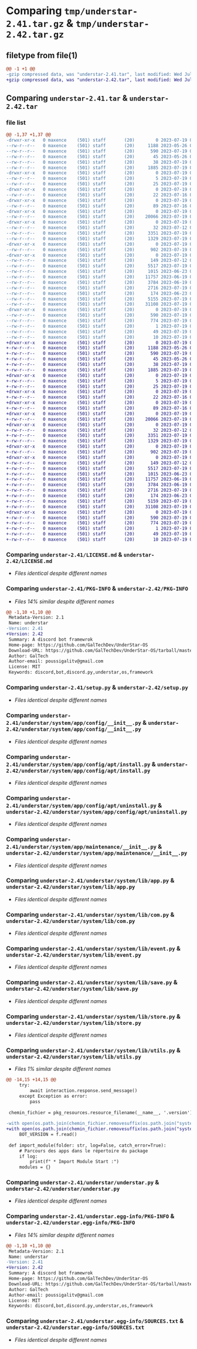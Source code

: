 # Comparing `tmp/understar-2.41.tar.gz` & `tmp/understar-2.42.tar.gz`

## filetype from file(1)

```diff
@@ -1 +1 @@
-gzip compressed data, was "understar-2.41.tar", last modified: Wed Jul 19 06:28:26 2023, max compression
+gzip compressed data, was "understar-2.42.tar", last modified: Wed Jul 19 06:52:02 2023, max compression
```

## Comparing `understar-2.41.tar` & `understar-2.42.tar`

### file list

```diff
@@ -1,37 +1,37 @@
-drwxr-xr-x   0 maxence    (501) staff       (20)        0 2023-07-19 06:28:26.136985 understar-2.41/
--rw-r--r--   0 maxence    (501) staff       (20)     1188 2023-05-26 01:06:57.000000 understar-2.41/LICENSE.md
--rw-r--r--   0 maxence    (501) staff       (20)      590 2023-07-19 06:28:26.136835 understar-2.41/PKG-INFO
--rw-r--r--   0 maxence    (501) staff       (20)       45 2023-05-26 01:06:57.000000 understar-2.41/README.md
--rw-r--r--   0 maxence    (501) staff       (20)       38 2023-07-19 06:28:26.137030 understar-2.41/setup.cfg
--rw-r--r--   0 maxence    (501) staff       (20)     1885 2023-07-19 05:42:26.000000 understar-2.41/setup.py
-drwxr-xr-x   0 maxence    (501) staff       (20)        0 2023-07-19 06:28:26.128643 understar-2.41/understar/
--rw-r--r--   0 maxence    (501) staff       (20)        5 2023-07-19 06:28:06.000000 understar-2.41/understar/.version
--rw-r--r--   0 maxence    (501) staff       (20)       25 2023-07-19 04:14:38.000000 understar-2.41/understar/__init__.py
-drwxr-xr-x   0 maxence    (501) staff       (20)        0 2023-07-19 06:28:26.129693 understar-2.41/understar/system/
--rw-r--r--   0 maxence    (501) staff       (20)       22 2023-07-16 04:49:43.000000 understar-2.41/understar/system/__init__.py
-drwxr-xr-x   0 maxence    (501) staff       (20)        0 2023-07-19 06:28:26.130056 understar-2.41/understar/system/app/
--rw-r--r--   0 maxence    (501) staff       (20)       89 2023-07-16 04:47:12.000000 understar-2.41/understar/system/app/__init__.py
-drwxr-xr-x   0 maxence    (501) staff       (20)        0 2023-07-19 06:28:26.130382 understar-2.41/understar/system/app/config/
--rw-r--r--   0 maxence    (501) staff       (20)    20066 2023-07-19 04:34:41.000000 understar-2.41/understar/system/app/config/__init__.py
-drwxr-xr-x   0 maxence    (501) staff       (20)        0 2023-07-19 06:28:26.131228 understar-2.41/understar/system/app/config/apt/
--rw-r--r--   0 maxence    (501) staff       (20)       32 2023-07-12 03:26:34.000000 understar-2.41/understar/system/app/config/apt/__init__.py
--rw-r--r--   0 maxence    (501) staff       (20)     3351 2023-07-19 04:34:43.000000 understar-2.41/understar/system/app/config/apt/install.py
--rw-r--r--   0 maxence    (501) staff       (20)     1329 2023-07-19 04:34:44.000000 understar-2.41/understar/system/app/config/apt/uninstall.py
-drwxr-xr-x   0 maxence    (501) staff       (20)        0 2023-07-19 06:28:26.131468 understar-2.41/understar/system/app/maintenance/
--rw-r--r--   0 maxence    (501) staff       (20)      902 2023-07-19 04:34:46.000000 understar-2.41/understar/system/app/maintenance/__init__.py
-drwxr-xr-x   0 maxence    (501) staff       (20)        0 2023-07-19 06:28:26.136283 understar-2.41/understar/system/lib/
--rw-r--r--   0 maxence    (501) staff       (20)      149 2023-07-12 03:30:52.000000 understar-2.41/understar/system/lib/__init__.py
--rw-r--r--   0 maxence    (501) staff       (20)     5517 2023-07-19 02:04:00.000000 understar-2.41/understar/system/lib/app.py
--rw-r--r--   0 maxence    (501) staff       (20)     1015 2023-06-23 09:10:23.000000 understar-2.41/understar/system/lib/com.py
--rw-r--r--   0 maxence    (501) staff       (20)    11757 2023-06-19 00:59:20.000000 understar-2.41/understar/system/lib/event.py
--rw-r--r--   0 maxence    (501) staff       (20)     3784 2023-06-19 05:27:26.000000 understar-2.41/understar/system/lib/save.py
--rw-r--r--   0 maxence    (501) staff       (20)     2716 2023-07-19 04:01:29.000000 understar-2.41/understar/system/lib/store.py
--rw-r--r--   0 maxence    (501) staff       (20)      174 2023-06-23 09:10:04.000000 understar-2.41/understar/system/lib/types.py
--rw-r--r--   0 maxence    (501) staff       (20)     5155 2023-07-19 06:27:08.000000 understar-2.41/understar/system/lib/utils.py
--rw-r--r--   0 maxence    (501) staff       (20)    31108 2023-07-19 04:20:00.000000 understar-2.41/understar/understar.py
-drwxr-xr-x   0 maxence    (501) staff       (20)        0 2023-07-19 06:28:26.129530 understar-2.41/understar.egg-info/
--rw-r--r--   0 maxence    (501) staff       (20)      590 2023-07-19 06:28:26.000000 understar-2.41/understar.egg-info/PKG-INFO
--rw-r--r--   0 maxence    (501) staff       (20)      774 2023-07-19 06:28:26.000000 understar-2.41/understar.egg-info/SOURCES.txt
--rw-r--r--   0 maxence    (501) staff       (20)        1 2023-07-19 06:28:26.000000 understar-2.41/understar.egg-info/dependency_links.txt
--rw-r--r--   0 maxence    (501) staff       (20)       49 2023-07-19 06:28:26.000000 understar-2.41/understar.egg-info/requires.txt
--rw-r--r--   0 maxence    (501) staff       (20)       10 2023-07-19 06:28:26.000000 understar-2.41/understar.egg-info/top_level.txt
+drwxr-xr-x   0 maxence    (501) staff       (20)        0 2023-07-19 06:52:02.311324 understar-2.42/
+-rw-r--r--   0 maxence    (501) staff       (20)     1188 2023-05-26 01:06:57.000000 understar-2.42/LICENSE.md
+-rw-r--r--   0 maxence    (501) staff       (20)      590 2023-07-19 06:52:02.311205 understar-2.42/PKG-INFO
+-rw-r--r--   0 maxence    (501) staff       (20)       45 2023-05-26 01:06:57.000000 understar-2.42/README.md
+-rw-r--r--   0 maxence    (501) staff       (20)       38 2023-07-19 06:52:02.311386 understar-2.42/setup.cfg
+-rw-r--r--   0 maxence    (501) staff       (20)     1885 2023-07-19 05:42:26.000000 understar-2.42/setup.py
+drwxr-xr-x   0 maxence    (501) staff       (20)        0 2023-07-19 06:52:02.304251 understar-2.42/understar/
+-rw-r--r--   0 maxence    (501) staff       (20)        5 2023-07-19 06:51:42.000000 understar-2.42/understar/.version
+-rw-r--r--   0 maxence    (501) staff       (20)       25 2023-07-19 04:14:38.000000 understar-2.42/understar/__init__.py
+drwxr-xr-x   0 maxence    (501) staff       (20)        0 2023-07-19 06:52:02.305361 understar-2.42/understar/system/
+-rw-r--r--   0 maxence    (501) staff       (20)       22 2023-07-16 04:49:43.000000 understar-2.42/understar/system/__init__.py
+drwxr-xr-x   0 maxence    (501) staff       (20)        0 2023-07-19 06:52:02.305725 understar-2.42/understar/system/app/
+-rw-r--r--   0 maxence    (501) staff       (20)       89 2023-07-16 04:47:12.000000 understar-2.42/understar/system/app/__init__.py
+drwxr-xr-x   0 maxence    (501) staff       (20)        0 2023-07-19 06:52:02.306070 understar-2.42/understar/system/app/config/
+-rw-r--r--   0 maxence    (501) staff       (20)    20066 2023-07-19 04:34:41.000000 understar-2.42/understar/system/app/config/__init__.py
+drwxr-xr-x   0 maxence    (501) staff       (20)        0 2023-07-19 06:52:02.307141 understar-2.42/understar/system/app/config/apt/
+-rw-r--r--   0 maxence    (501) staff       (20)       32 2023-07-12 03:26:34.000000 understar-2.42/understar/system/app/config/apt/__init__.py
+-rw-r--r--   0 maxence    (501) staff       (20)     3351 2023-07-19 04:34:43.000000 understar-2.42/understar/system/app/config/apt/install.py
+-rw-r--r--   0 maxence    (501) staff       (20)     1329 2023-07-19 04:34:44.000000 understar-2.42/understar/system/app/config/apt/uninstall.py
+drwxr-xr-x   0 maxence    (501) staff       (20)        0 2023-07-19 06:52:02.307432 understar-2.42/understar/system/app/maintenance/
+-rw-r--r--   0 maxence    (501) staff       (20)      902 2023-07-19 04:34:46.000000 understar-2.42/understar/system/app/maintenance/__init__.py
+drwxr-xr-x   0 maxence    (501) staff       (20)        0 2023-07-19 06:52:02.310403 understar-2.42/understar/system/lib/
+-rw-r--r--   0 maxence    (501) staff       (20)      149 2023-07-12 03:30:52.000000 understar-2.42/understar/system/lib/__init__.py
+-rw-r--r--   0 maxence    (501) staff       (20)     5517 2023-07-19 02:04:00.000000 understar-2.42/understar/system/lib/app.py
+-rw-r--r--   0 maxence    (501) staff       (20)     1015 2023-06-23 09:10:23.000000 understar-2.42/understar/system/lib/com.py
+-rw-r--r--   0 maxence    (501) staff       (20)    11757 2023-06-19 00:59:20.000000 understar-2.42/understar/system/lib/event.py
+-rw-r--r--   0 maxence    (501) staff       (20)     3784 2023-06-19 05:27:26.000000 understar-2.42/understar/system/lib/save.py
+-rw-r--r--   0 maxence    (501) staff       (20)     2716 2023-07-19 04:01:29.000000 understar-2.42/understar/system/lib/store.py
+-rw-r--r--   0 maxence    (501) staff       (20)      174 2023-06-23 09:10:04.000000 understar-2.42/understar/system/lib/types.py
+-rw-r--r--   0 maxence    (501) staff       (20)     5159 2023-07-19 06:50:46.000000 understar-2.42/understar/system/lib/utils.py
+-rw-r--r--   0 maxence    (501) staff       (20)    31108 2023-07-19 04:20:00.000000 understar-2.42/understar/understar.py
+drwxr-xr-x   0 maxence    (501) staff       (20)        0 2023-07-19 06:52:02.305204 understar-2.42/understar.egg-info/
+-rw-r--r--   0 maxence    (501) staff       (20)      590 2023-07-19 06:52:02.000000 understar-2.42/understar.egg-info/PKG-INFO
+-rw-r--r--   0 maxence    (501) staff       (20)      774 2023-07-19 06:52:02.000000 understar-2.42/understar.egg-info/SOURCES.txt
+-rw-r--r--   0 maxence    (501) staff       (20)        1 2023-07-19 06:52:02.000000 understar-2.42/understar.egg-info/dependency_links.txt
+-rw-r--r--   0 maxence    (501) staff       (20)       49 2023-07-19 06:52:02.000000 understar-2.42/understar.egg-info/requires.txt
+-rw-r--r--   0 maxence    (501) staff       (20)       10 2023-07-19 06:52:02.000000 understar-2.42/understar.egg-info/top_level.txt
```

### Comparing `understar-2.41/LICENSE.md` & `understar-2.42/LICENSE.md`

 * *Files identical despite different names*

### Comparing `understar-2.41/PKG-INFO` & `understar-2.42/PKG-INFO`

 * *Files 14% similar despite different names*

```diff
@@ -1,10 +1,10 @@
 Metadata-Version: 2.1
 Name: understar
-Version: 2.41
+Version: 2.42
 Summary: A discord bot framewrok
 Home-page: https://github.com/GalTechDev/UnderStar-OS
 Download-URL: https://github.com/GalTechDev/UnderStar-OS/tarball/master
 Author: GalTech
 Author-email: poussigalitv@gmail.com
 License: MIT
 Keywords: discord,bot,discord.py,understar,os,framework
```

### Comparing `understar-2.41/setup.py` & `understar-2.42/setup.py`

 * *Files identical despite different names*

### Comparing `understar-2.41/understar/system/app/config/__init__.py` & `understar-2.42/understar/system/app/config/__init__.py`

 * *Files identical despite different names*

### Comparing `understar-2.41/understar/system/app/config/apt/install.py` & `understar-2.42/understar/system/app/config/apt/install.py`

 * *Files identical despite different names*

### Comparing `understar-2.41/understar/system/app/config/apt/uninstall.py` & `understar-2.42/understar/system/app/config/apt/uninstall.py`

 * *Files identical despite different names*

### Comparing `understar-2.41/understar/system/app/maintenance/__init__.py` & `understar-2.42/understar/system/app/maintenance/__init__.py`

 * *Files identical despite different names*

### Comparing `understar-2.41/understar/system/lib/app.py` & `understar-2.42/understar/system/lib/app.py`

 * *Files identical despite different names*

### Comparing `understar-2.41/understar/system/lib/com.py` & `understar-2.42/understar/system/lib/com.py`

 * *Files identical despite different names*

### Comparing `understar-2.41/understar/system/lib/event.py` & `understar-2.42/understar/system/lib/event.py`

 * *Files identical despite different names*

### Comparing `understar-2.41/understar/system/lib/save.py` & `understar-2.42/understar/system/lib/save.py`

 * *Files identical despite different names*

### Comparing `understar-2.41/understar/system/lib/store.py` & `understar-2.42/understar/system/lib/store.py`

 * *Files identical despite different names*

### Comparing `understar-2.41/understar/system/lib/utils.py` & `understar-2.42/understar/system/lib/utils.py`

 * *Files 1% similar despite different names*

```diff
@@ -14,15 +14,15 @@
     try:
         await interaction.response.send_message()
     except Exception as error:
         pass
 
 chemin_fichier = pkg_resources.resource_filename(__name__, '.version')
 
-with open(os.path.join(chemin_fichier.removesuffix(os.path.join("system/lib/.version")),".version"), 'r') as f:
+with open(os.path.join(chemin_fichier.removesuffix(os.path.join("system","lib",".version")),".version"), 'r') as f:
     BOT_VERSION = f.read()
 
 def import_module(folder: str, log=False, catch_error=True):
     # Parcours des apps dans le répertoire du package
     if log:
         print(f" * Import Module Start :")
     modules = {}
```

### Comparing `understar-2.41/understar/understar.py` & `understar-2.42/understar/understar.py`

 * *Files identical despite different names*

### Comparing `understar-2.41/understar.egg-info/PKG-INFO` & `understar-2.42/understar.egg-info/PKG-INFO`

 * *Files 14% similar despite different names*

```diff
@@ -1,10 +1,10 @@
 Metadata-Version: 2.1
 Name: understar
-Version: 2.41
+Version: 2.42
 Summary: A discord bot framewrok
 Home-page: https://github.com/GalTechDev/UnderStar-OS
 Download-URL: https://github.com/GalTechDev/UnderStar-OS/tarball/master
 Author: GalTech
 Author-email: poussigalitv@gmail.com
 License: MIT
 Keywords: discord,bot,discord.py,understar,os,framework
```

### Comparing `understar-2.41/understar.egg-info/SOURCES.txt` & `understar-2.42/understar.egg-info/SOURCES.txt`

 * *Files identical despite different names*

